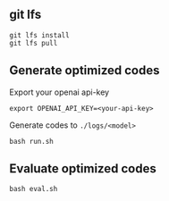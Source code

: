 ## **git lfs**

```
git lfs install
git lfs pull
```

## **Generate optimized codes**

Export your openai api-key
```
export OPENAI_API_KEY=<your-api-key>
```

Generate codes to `./logs/<model>`
```
bash run.sh
```

## **Evaluate optimized codes**
```
bash eval.sh
```
